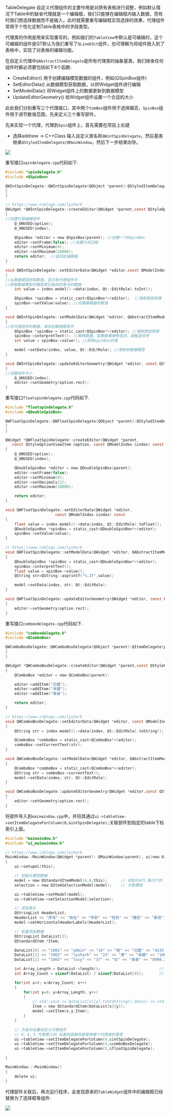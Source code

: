TableDelegate 自定义代理组件的主要作用是对原有表格进行调整，例如默认情况下Table中的缺省代理就是一个编辑框，我们只能够在编辑框内输入数据，而有时我们想选择数据而不是输入，此时就需要重写编辑框实现选择的效果，代理组件常用于个性化定制Table表格中的字段类型。

代理类的作用是用来实现重写的，例如我们的`TableView`中默认是可编辑的，这个可编辑的组件是QT默认为我们重写了`QLineEdit`组件，也可理解为将组件嵌入到了表格中，实现了对表格的编辑功能。

在自定义代理中`QAbstractItemDelegate`是所有代理类的抽象基类，我们继承任何组件时都必须要包括如下4个函数:

 - CreateEditor() 用于创建编辑模型数据的组件，例如(QSpinBox组件)
 - SetEditorData() 从数据模型获取数据，以供Widget组件进行编辑
 - SetModelData() 将Widget组件上的数据更新到数据模型
 - UpdateEditorGeometry() 给Widget组件设置一个合适的大小

此处我们分别重写三个代理接口，其中两个`ComBox`组件用于选择婚否，`SpinBox`组件用于调节数值范围，先来定义三个重写部件。

先来实现一个代理，代理到`Spin`组件上，首先需要在项目上右键
 - 选择addnew -> C++Class 输入自定义类名称`QWintSpinDelegate`，然后基类继承`QStyledItemDelegate/QMainWindow`，然后下一步结束向导。

![](https://img2020.cnblogs.com/blog/1379525/202112/1379525-20211203141715362-1279837663.png)

重写接口`spindelegate.cpp`代码如下.
```C
#include "spindelegate.h"
#include <QSpinBox>

QWIntSpinDelegate::QWIntSpinDelegate(QObject *parent):QStyledItemDelegate(parent)
{
}

// https://www.cnblogs.com/lyshark
QWidget *QWIntSpinDelegate::createEditor(QWidget *parent,const QStyleOptionViewItem &option, const QModelIndex &index) const
{
//创建代理编辑组件
    Q_UNUSED(option);
    Q_UNUSED(index);

    QSpinBox *editor = new QSpinBox(parent); //创建一个QSpinBox
    editor->setFrame(false); //设置为无边框
    editor->setMinimum(0);
    editor->setMaximum(10000);
    return editor;  //返回此编辑器
}

void QWIntSpinDelegate::setEditorData(QWidget *editor,const QModelIndex &index) const
{
//从数据模型获取数据，显示到代理组件中
//获取数据模型的模型索引指向的单元的数据
    int value = index.model()->data(index, Qt::EditRole).toInt();

    QSpinBox *spinBox = static_cast<QSpinBox*>(editor);  //强制类型转换
    spinBox->setValue(value); //设置编辑器的数值
}

void QWIntSpinDelegate::setModelData(QWidget *editor, QAbstractItemModel *model, const QModelIndex &index) const
{
//将代理组件的数据，保存到数据模型中
    QSpinBox *spinBox = static_cast<QSpinBox*>(editor); //强制类型转换
    spinBox->interpretText(); //解释数据，如果数据被修改后，就触发信号
    int value = spinBox->value(); //获取spinBox的值

    model->setData(index, value, Qt::EditRole); //更新到数据模型
}

void QWIntSpinDelegate::updateEditorGeometry(QWidget *editor, const QStyleOptionViewItem &option, const QModelIndex &index) const
{
//设置组件大小
    Q_UNUSED(index);
    editor->setGeometry(option.rect);
}
```
重写接口`floatspindelegate.cpp`代码如下.
```C
#include "floatspindelegate.h"
#include <QDoubleSpinBox>

QWFloatSpinDelegate::QWFloatSpinDelegate(QObject *parent):QStyledItemDelegate(parent)
{
}

QWidget *QWFloatSpinDelegate::createEditor(QWidget *parent,
   const QStyleOptionViewItem &option, const QModelIndex &index) const
{
    Q_UNUSED(option);
    Q_UNUSED(index);

    QDoubleSpinBox *editor = new QDoubleSpinBox(parent);
    editor->setFrame(false);
    editor->setMinimum(0);
    editor->setDecimals(2);
    editor->setMaximum(10000);

    return editor;
}

void QWFloatSpinDelegate::setEditorData(QWidget *editor,
                      const QModelIndex &index) const
{
    float value = index.model()->data(index, Qt::EditRole).toFloat();
    QDoubleSpinBox *spinBox = static_cast<QDoubleSpinBox*>(editor);
    spinBox->setValue(value);
}

// https://www.cnblogs.com/lyshark
void QWFloatSpinDelegate::setModelData(QWidget *editor, QAbstractItemModel *model, const QModelIndex &index) const
{
    QDoubleSpinBox *spinBox = static_cast<QDoubleSpinBox*>(editor);
    spinBox->interpretText();
    float value = spinBox->value();
    QString str=QString::asprintf("%.2f",value);

    model->setData(index, str, Qt::EditRole);
}

void QWFloatSpinDelegate::updateEditorGeometry(QWidget *editor, const QStyleOptionViewItem &option, const QModelIndex &index) const
{
    editor->setGeometry(option.rect);
}
```
重写接口`comboxdelegate.cpp`代码如下.
```C
#include "comboxdelegate.h"
#include <QComboBox>

QWComboBoxDelegate::QWComboBoxDelegate(QObject *parent):QItemDelegate(parent)
{
}

QWidget *QWComboBoxDelegate::createEditor(QWidget *parent,const QStyleOptionViewItem &option, const QModelIndex &index) const
{
    QComboBox *editor = new QComboBox(parent);

    editor->addItem("已婚");
    editor->addItem("未婚");
    editor->addItem("单身");

    return editor;
}

// https://www.cnblogs.com/lyshark
void QWComboBoxDelegate::setEditorData(QWidget *editor, const QModelIndex &index) const
{
    QString str = index.model()->data(index, Qt::EditRole).toString();

    QComboBox *comboBox = static_cast<QComboBox*>(editor);
    comboBox->setCurrentText(str);
}

void QWComboBoxDelegate::setModelData(QWidget *editor, QAbstractItemModel *model, const QModelIndex &index) const
{
    QComboBox *comboBox = static_cast<QComboBox*>(editor);
    QString str = comboBox->currentText();
    model->setData(index, str, Qt::EditRole);
}

void QWComboBoxDelegate::updateEditorGeometry(QWidget *editor,const QStyleOptionViewItem &option, const QModelIndex &index) const
{
    editor->setGeometry(option.rect);
}
```
将部件导入到`mainwindow.cpp`中，并将其通过`ui->tableView->setItemDelegateForColumn(0,&intSpinDelegate);`关联部件到指定的table下标索引上面。
```C
#include "mainwindow.h"
#include "ui_mainwindow.h"

// https://www.cnblogs.com/lyshark
MainWindow::MainWindow(QWidget *parent): QMainWindow(parent), ui(new Ui::MainWindow)
{
    ui->setupUi(this);

    // 初始化模型数据
    model = new QStandardItemModel(4,6,this);      // 初始化4行,每行六列
    selection = new QItemSelectionModel(model);    // 关联模型

    ui->tableView->setModel(model);
    ui->tableView->setSelectionModel(selection);

    // 添加表头
    QStringList HeaderList;
    HeaderList << "序号" << "姓名" << "年龄" << "性别" << "婚否" << "薪资";
    model->setHorizontalHeaderLabels(HeaderList);

    // 批量添加数据
    QStringList DataList[3];
    QStandardItem *Item;

    DataList[0] << "1001" << "admin" << "24" << "男" << "已婚" << "4235.43";
    DataList[1] << "1002" << "lyshark" << "23" << "男" << "未婚" << "10000.21";
    DataList[2] << "1003" << "lucy" << "37" << "女" << "单身" << "8900.23";

    int Array_Length = DataList->length();                          // 获取每个数组中元素数
    int Array_Count = sizeof(DataList) / sizeof(DataList[0]);       // 获取数组个数

    for(int x=0; x<Array_Count; x++)
    {
        for(int y=0; y<Array_Length; y++)
        {
            // std::cout << DataList[x][y].toStdString().data() << std::endl;
            Item = new QStandardItem(DataList[x][y]);
            model->setItem(x,y,Item);
        }
    }

    // 为各列设置自定义代理组件
    // 0，4，5 代表第几列 后面的函数则是使用哪个代理类的意思
    ui->tableView->setItemDelegateForColumn(0,&intSpinDelegate);
    ui->tableView->setItemDelegateForColumn(4,&comboBoxDelegate);
    ui->tableView->setItemDelegateForColumn(5,&floatSpinDelegate);

}

MainWindow::~MainWindow()
{
    delete ui;
}
```

代理部件关联后，再次运行程序，会发现原来的`TableWidget`组件中的编辑框已经替换为了选择框等组件:

![](/image/1379525-20211201142450302-1262041489.gif)
